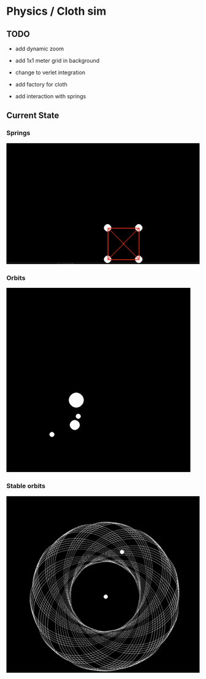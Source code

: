 # Physics / Cloth sim
## TODO
* add dynamic zoom
* add 1x1 meter grid in background

* change to verlet integration
* add factory for cloth
* add interaction with springs


## Current State
### Springs
![image](images/springs.png)

### Orbits
![image](images/chaotic_orbits.gif)

### Stable orbits
![image](images/stable_orbits.png)